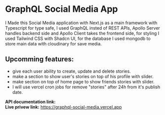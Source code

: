 # GraphQL Social Media App

I Made this Social Media application with Next.js as a main framework with Typescript for type safe,
I used GraphQL insted of REST APIs, Apollo Server handles backend side and Apollo Client takes the frontend side,
for styling I used Tailwind CSS with Shadcn UI, for the database I used mongodb to store main data with cloudinary for save media.

## Upcomming features:

- give each user ability to create, update and delete stories.
- make a section to show user's stories on top of his profile with slider.
- make section on top of home page to show friends stories with slider.
- I will use vercel cron jobs for remove "stories" after 24h from it's publish date.

**API documentation link:** <br />
**Live privew link:** https://graphql-social-media.vercel.app
